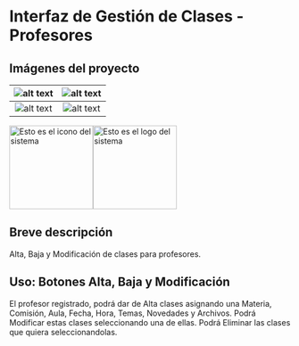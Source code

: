 # Interfaz de Gestión de Clases - Profesores
## Imágenes del proyecto

| ![alt text](/assets/img/prototipo/v2.0-img-panel.png "Muestra Panel") | ![alt text](/assets/img/prototipo/v2.0-img-alta.png "Muestra Modal Alta") |
|:---------------------------------------------------------------------:|:---------------------------------------------------------------------:|
| ![alt text](/assets/img/prototipo/v2.0-img-baja.png "Muestra Modal Baja") | ![alt text](/assets/img/prototipo/v2.0-img-modif.png "Muestra Modal Modificación") |

<img src="/assets/img/icono.png" alt="Esto es el icono del sistema" width="150"/><img src="/assets/img/logo.png" alt="Esto es el logo del sistema" width="150"/>

## Breve descripción
Alta, Baja y Modificación de clases para profesores.

## Uso: Botones Alta, Baja y Modificación
El profesor registrado, podrá dar de Alta clases asignando una Materia, Comisión, Aula, Fecha, Hora, Temas, Novedades y Archivos.
Podrá Modificar estas clases seleccionando una de ellas.
Podrá Eliminar las clases que quiera seleccionandolas.